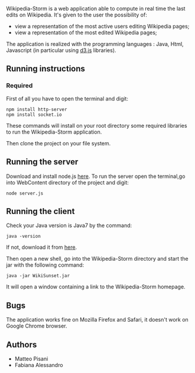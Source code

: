 
Wikipedia-Storm is a web application able to compute in real time the last edits on Wikipedia.
It's given to the user the possibility of:
* view a representation of the most active users editing Wikipedia pages;
* view a representation of the most edited Wikipedia pages;

The application is realized with the programming languages : Java, Html, Javascript (in particular using [d3.js](http://d3js.org/) libraries).

## Running instructions
### Required
First of all you have to open the terminal and digit:
```
npm install http-server
npm install socket.io
```
These commands will install on your root directory some required libraries to run the Wikipedia-Storm application.

Then clone the project on your file system. 

## Running the server

Download and install node.js [here](http://nodejs.org/).
To run the server open the terminal,go into WebContent directory of the project and digit:

```
node server.js
```

## Running the client

Check your Java version is Java7 by the command:
```
java -version
```
If not, download it from [here](http://www.java.com/it/download/).


Then open a new shell, go into the Wikipedia-Storm directory and start the jar with the following command:

```
java -jar WikiSunset.jar
```
It will open a window containing a link to the Wikipedia-Storm homepage.

## Bugs

The application works fine on Mozilla Firefox and Safari, it doesn't work on Google Chrome browser.

## Authors

* Matteo Pisani
* Fabiana Alessandro




